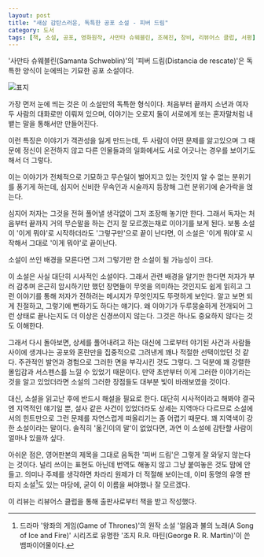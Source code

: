 ```yaml
---
layout: post
title: "새삼 감탄스러운, 독특한 공포 소설 - 피버 드림"
category: 도서
tags: [책, 소설, 공포, 영화원작, 사만타 슈웨블린, 조혜진, 창비, 리뷰어스 클럽, 서평]
---
```


'사만타 슈웨블린(Samanta Schweblin)'의
'피버 드림(Distancia de rescate)'은
독특한 양식이 눈에띄는 기묘한 공포 소설이다.

![표지](https://images2.imgbox.com/c7/29/jGAmext4_o.jpg)

가장 먼저 눈에 띄는 것은 이 소설만의 독특한 형식이다.
처음부터 끝까지 소년과 여자 두 사람의 대화로만 이뤄져 있으며,
이야기는 오로지 둘이 서로에게 또는 혼자말처럼 내뱉는 말을 통해서만 만들어진다.

이런 특징은 이야기가 객관성을 잃게 만드는데,
두 사람이 어떤 문제를 앓고있으며
그 때문에 정신이 온전하지 않고
다른 인물들과의 일화에서도 서로 어긋나는 경우를 보이기도 해서 더 그렇다.

이는 이야기가 전체적으로 기묘하고 무슨일이 벌어지고 있는 것인지 알 수 없는 분위기를 풍기게 하는데,
심지어 신비한 무속인과 시술까지 등장해 그런 분위기에 숟가락을 얹는다.

심지어 저자는 그것을 전혀 풀어낼 생각없이 그저 조장해 놓기만 한다.
그래서 독자는 처음부터 끝까지 거의 무슨말을 하는 건지 잘 모르겠는채로 이야기를 보게 된다.
보통 소설이 '이게 뭐야'로 시작하더라도 '그렇구만'으로 끝이 난다면,
이 소설은 '이게 뭐야'로 시작해서 그대로 '이게 뭐야'로 끝이난다.

소설이 쓰인 배경을 모른다면 그저 그렇기만 한 소설이 될 가능성이 크다.

이 소설은 사실 대단히 시사적인 소설이다.
그래서 관련 배경을 알기만 한다면
저자가 부러 감추며 은근히 암시하기만 했던 장면들이 무엇을 의미하는 것인지도 쉽게 읽히고
그런 이야기를 통해 저자가 전하려는 메시지가 무엇인지도 뚜렷하게 보인다.
알고 보면 되게 친절하고, 그렇기에 뻔하기도 하다는 얘기다.
왜 이야기가 두루뭉술하게 전개되어 그런 상태로 끝나는지도 더 이상은 신경쓰이지 않는다.
그것은 하나도 중요하지 않다는 것도 이해한다.

그래서 다시 돌아보면,
상세를 풀어내려고 하는 대신에
그로부터 야기된 사건과 사람들 사이에 생겨나는 공포와 혼란만을 집중적으로 그려낸게
꽤나 적절한 선택이었던 것 같다.
주관적인 발언과 경험으로 그러한 면을 부각시킨 것도 그렇다.
그 덕분에 꽤 강렬한 몰입감과 서스펜스를 느낄 수 있었기 때문이다.
만약 초반부터 이게 그러한 이야기라는 것을 알고 있었더라면
소설의 그러한 장점들도 대부분 빛이 바래보였을 것이다.

대신, 소설을 읽고난 후에 반드시 해설을 필요로 한다.
대단히 시사적이라고 해봐야 결국엔 지역적인 얘기일 뿐,
설사 같은 사건이 있었더라도 상세는 지역마다 다르므로
소설에서의 힌트만으로 그런 문제를 자연스럽게 떠올리기는 좀 어렵기 때문다.
꽤 지역색이 강한 소설이라는 말이다.
솔직히 '옮긴이의 말'이 없었다면, 과연 이 소설에 감탄할 사람이 얼마나 있을까 싶다.

아쉬운 점은, 영어판본의 제목을 그대로 음독한 '피버 드림'은 그렇게 잘 와닿지 않는다는 것이다.
널리 쓰이는 표현도 아닌데 번역도 해놓지 않고 그냥 붙여놓은 것도 맘에 안들고.
의미나 주제를 생각하면 차라리 원제가 더 적절해 보이는데,
이미 동명의 유명 판타지 소설[^1]도 있는 마당에,
굳이 이 이름을 써야했나 잘 모르겠다.

[^1]: 드라마 '왕좌의 게임(Game of Thrones)'의 원작 소설 '얼음과 불의 노래(A Song of Ice and Fire)' 시리즈로 유명한 '조지 R.R. 마틴(George R. R. Martin)'이 쓴 뱀파이어물이다.



<div class="im im-info">
이 리뷰는 리뷰어스 클럽을 통해 출판사로부터 책을 받고 작성했다.
</div>
